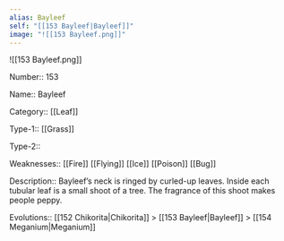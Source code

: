 ```yaml
---
alias: Bayleef
self: "[[153 Bayleef|Bayleef]]"
image: "![[153 Bayleef.png]]"
---
```


![[153 Bayleef.png]]


Number:: 153

Name:: Bayleef

Category:: [[Leaf]]

Type-1:: [[Grass]]

Type-2:: 

Weaknesses:: [[Fire]] [[Flying]] [[Ice]] [[Poison]] [[Bug]]

Description:: Bayleef’s neck is ringed by curled-up leaves. Inside each tubular leaf is a small shoot of a tree. The fragrance of this shoot makes people peppy.

Evolutions:: [[152 Chikorita|Chikorita]] > [[153 Bayleef|Bayleef]] > [[154 Meganium|Meganium]]